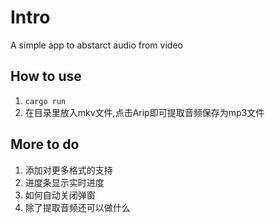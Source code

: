 # Intro
A simple app to abstarct audio from video

## How to use
1. `cargo run`
2. 在目录里放入mkv文件,点击Arip即可提取音频保存为mp3文件

## More to do
1. 添加对更多格式的支持
2. 进度条显示实时进度
3. 如何自动关闭弹窗
4. 除了提取音频还可以做什么
